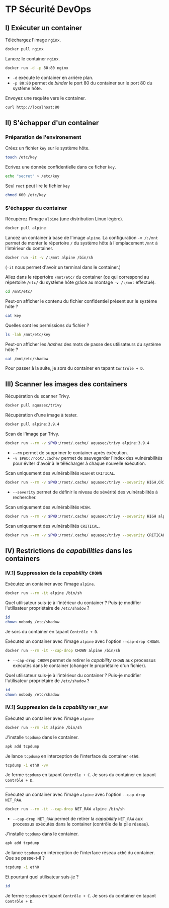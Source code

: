 # TP Sécurité DevOps

## I) Exécuter un container

Téléchargez l'image `nginx`.

```bash
docker pull nginx
```

Lancez le container `nginx`.

```bash
docker run -d -p 80:80 nginx

```

* `-d` exécute le container en arrière plan.
* `-p 80:80` permet de _binder_ le port 80 du container sur le port 80 du système hôte.

Envoyez une requête vers le container.

```bash
curl http://localhost:80
```

## II) S'échapper d'un container

### Préparation de l'environement

Créez un fichier `key` sur le système hôte.

```bash
touch /etc/key
```

Ecrivez une donnée confidentielle dans ce ficher `key`.

```bash
echo "secret" > /etc/key
```

Seul `root` peut lire le fichier `key`

```bash
chmod 600 /etc/key
```

### S'échapper du container

Récupérez l'image `alpine` (une distribution Linux légère).

```bash
docker pull alpine
```

Lancez un container à base de l'image `alpine`. La configuration `-v /:/mnt` permet de monter le répertoire `/` du système hôte à l'emplacement `/mnt` à l'intérieur du container.

```bash
docker run -it -v /:/mnt alpine /bin/sh
```

(`-it` nous permet d'avoir un terminal dans le container.)

Allez dans le répertoire `/mnt/etc/` du container (ce qui correspond au répertoire `/etc/` du système hôte grâce au montage `-v /:/mnt` effectué).

```bash
cd /mnt/etc/
```

Peut-on afficher le contenu du fichier confidentiel présent sur le système hôte ?

```bash
cat key
```

Quelles sont les permissions du fichier ?

```bash
ls -lah /mnt/etc/key
```

Peut-on afficher les _hashes_ des mots de passe des utilisateurs du système hôte ?

```bash
cat /mnt/etc/shadow
```

Pour passer à la suite, je sors du container en tapant `Contrôle + D`.

## III) Scanner les images des containers

Récupération du scanner Trivy.

```bash
docker pull aquasec/trivy
```

Récupération d'une image à tester.

```bash
docker pull alpine:3.9.4
```

Scan de l'image par Trivy.

```bash
docker run --rm -v $PWD:/root/.cache/ aquasec/trivy alpine:3.9.4
```

* `--rm` permet de supprimer le container après éxécution.
* `-v $PWD:/root/.cache/` permet de sauvegarder l'index des vulnérabilités pour éviter d'avoir à le télécharger à chaque nouvelle éxécution.

Scan uniquement des vulnérabilités `HIGH` et `CRITICAL`.

```bash
docker run --rm -v $PWD:/root/.cache/ aquasec/trivy --severity HIGH,CRITICAL alpine:3.9.4
```

* `--severity` permet de définir le niveau de sévérité des vulnérabilités à rechercher.

Scan uniquement des vulnérabilités `HIGH`.

```bash
docker run --rm -v $PWD:/root/.cache/ aquasec/trivy --severity HIGH alpine:3.9.4
```

Scan uniquement des vulnérabilités `CRITICAL`.

```bash
docker run --rm -v $PWD:/root/.cache/ aquasec/trivy --severity CRITICAL alpine:3.9.4
```

## IV) Restrictions de _capabilities_ dans les containers

### IV.1) Suppression de la _capability_ `CHOWN`

Exécutez un container avec l'image `alpine`.

```bash
docker run --rm -it alpine /bin/sh
```

Quel utilisateur suis-je à l'intérieur du container ?
Puis-je modifier l'utilisateur propriétaire de `/etc/shadow` ?

```bash
id
chown nobody /etc/shadow
```

Je sors du container en tapant `Contrôle + D`.

Exécutez un container avec l'image `alpine` avec l'option `--cap-drop CHOWN`.

```bash
docker run --rm -it --cap-drop CHOWN alpine /bin/sh
```

* `--cap-drop CHOWN` permet de retirer le _capability_ `CHOWN` aux processus exécutés dans le container (changer le propriétaire d'un fichier).

Quel utilisateur suis-je à l'intérieur du container ?
Puis-je modifier l'utilisateur propriétaire de `/etc/shadow` ?

```bash
id
chown nobody /etc/shadow
```

### IV.1) Suppression de la _capability_ `NET_RAW`

Exécutez un container avec l'image `alpine`

```bash
docker run --rm -it alpine /bin/sh
```

J'installe `tcpdump` dans le container.

```bash
apk add tcpdump
```

Je lance `tcpdump` en interception de l'interface du container `eth0`.

```bash
tcpdump -i eth0 -vv
```

Je ferme `tcpdump` en tapant `Contrôle + C`.
Je sors du container en tapant `Contrôle + D`.

---

Exécutez un container avec l'image `alpine` avec l'option `--cap-drop NET_RAW`.

```bash
docker run --rm -it --cap-drop NET_RAW alpine /bin/sh
```

* `--cap-drop NET_RAW` permet de retirer la _capabilitiy_ `NET_RAW` aux processus exécutés dans le container (contrôle de la pile réseau).

J'installe `tcpdump` dans le container.

```bash
apk add tcpdump
```

Je lance `tcpdump` en interception de l'interface réseau `eth0` du container.
Que se passe-t-il ?

```bash
tcpdump -i eth0
```

Et pourtant quel utilisateur suis-je ?

```bash
id
```

Je ferme `tcpdump` en tapant `Contrôle + C`.
Je sors du container en tapant `Contrôle + D`.
